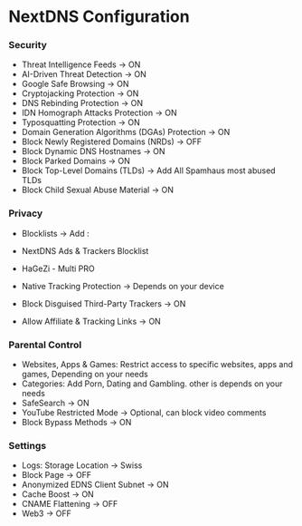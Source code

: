 # NextDNS Configuration

### Security 

- Threat Intelligence Feeds -> ON
- AI-Driven Threat Detection -> ON
- Google Safe Browsing -> ON
- Cryptojacking Protection -> ON
- DNS Rebinding Protection -> ON
- IDN Homograph Attacks Protection -> ON
- Typosquatting Protection -> ON
- Domain Generation Algorithms (DGAs) Protection -> ON
- Block Newly Registered Domains (NRDs) -> OFF
- Block Dynamic DNS Hostnames -> ON
- Block Parked Domains -> ON 
- Block Top-Level Domains (TLDs) -> Add All Spamhaus most abused TLDs
- Block Child Sexual Abuse Material -> ON

### Privacy
- Blocklists -> Add : 
- NextDNS Ads & Trackers Blocklist
- HaGeZi - Multi PRO


- Native Tracking Protection -> Depends on your device
- Block Disguised Third-Party Trackers -> ON
- Allow Affiliate & Tracking Links -> ON

### Parental Control
- Websites, Apps & Games: Restrict access to specific websites, apps and games, Depending on your needs
- Categories: Add Porn, Dating and Gambling. other is depends on your needs
- SafeSearch -> ON
- YouTube Restricted Mode -> Optional, can block video comments
- Block Bypass Methods -> ON

### Settings
 - Logs: Storage Location -> Swiss
 - Block Page -> OFF
 - Anonymized EDNS Client Subnet -> ON
 - Cache Boost -> ON
 - CNAME Flattening -> OFF
 - Web3 -> OFF
